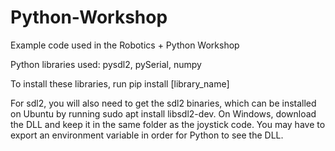 # Python-Workshop
Example code used in the Robotics + Python Workshop

Python libraries used: pysdl2, pySerial, numpy

To install these libraries, run pip install [library_name]

For sdl2, you will also need to get the sdl2 binaries, which can be installed 
on Ubuntu by running sudo apt install libsdl2-dev. On Windows, download the 
DLL and keep it in the same folder as the joystick code. You may have to 
export an environment variable in order for Python to see the DLL.
